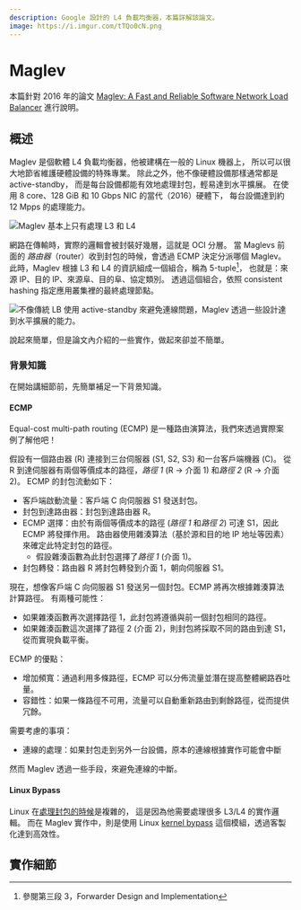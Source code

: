 ```yaml
---
description: Google 設計的 L4 負載均衡器，本篇詳解該論文。
image: https://i.imgur.com/tTQo0cN.png
---
```


# Maglev

本篇針對 2016 年的論文
[Maglev: A Fast and Reliable Software Network Load Balancer](https://static.googleusercontent.com/media/research.google.com/zh-TW//pubs/archive/44824.pdf)
進行說明。

## 概述

Maglev 是個軟體 L4 負載均衡器，他被建構在一般的 Linux 機器上，
所以可以很大地節省維護硬體設備的特殊專業。
除此之外，他不像硬體設備那樣通常都是 active-standby，
而是每台設備都能有效地處理封包，輕易達到水平擴展。
在使用 8 core、128 GiB 和 10 Gbps NIC 的當代（2016）硬體下，
每台設備達到約 12 Mpps 的處理能力。

![Maglev 基本上只有處理 L3 和 L4](https://i.imgur.com/ccF7zsw.png)

網路在傳輸時，實際的邏輯會被封裝好幾層，這就是 OCI 分層。
當 Maglevs 前面的 *路由器*（router）收到封包的時候，會透過 ECMP 決定分派哪個 Maglev。
此時，Maglev 根據 L3 和 L4 的資訊組成一個組合，稱為 5-tuple[^1]，
也就是：來源 IP、目的 IP、來源阜、目的阜、協定類別。
透過這個組合，依照 consistent hashing 指定應用叢集裡的最終處理節點。

![不像傳統 LB 使用 active-standby 來避免連線問題，Maglev 透過一些設計達到水平擴展的能力。](https://i.imgur.com/LzeEwyQ.png)

說起來簡單，但是論文內介紹的一些實作，做起來卻並不簡單。

### 背景知識

在開始講細節前，先簡單補足一下背景知識。

#### ECMP

Equal-cost multi-path routing (ECMP) 是一種路由演算法，我們來透過實際案例了解他吧！

假設有一個路由器 (R) 連接到三台伺服器 (S1, S2, S3) 和一台客戶端機器 (C)。
從 R 到達伺服器有兩個等價成本的路徑，*路徑 1* (R -> 介面 1) 和*路徑 2* (R -> 介面 2)。
ECMP 的封包流動如下：

-   客戶端啟動流量：客戶端 C 向伺服器 S1 發送封包。
-   封包到達路由器：封包到達路由器 R。
-   ECMP 選擇：由於有兩個等價成本的路徑 (*路徑 1* 和*路徑 2*) 可達 S1，因此 ECMP 將發揮作用。
  路由器使用雜湊算法（基於源和目的地 IP 地址等因素）來確定此特定封包的路徑。
    -   假設雜湊函數為此封包選擇了*路徑 1* (介面 1)。
-   封包轉發：路由器 R 將封包轉發到介面 1，朝向伺服器 S1。

現在，想像客戶端 C 向伺服器 S1 發送另一個封包。ECMP 將再次根據雜湊算法計算路徑。
有兩種可能性：

-   如果雜湊函數再次選擇路徑 1，此封包將遵循與前一個封包相同的路徑。
-   如果雜湊函數這次選擇了路徑 2 (介面 2)，則封包將採取不同的路由到達 S1，從而實現負載平衡。

ECMP 的優點：

-   增加頻寬：通過利用多條路徑，ECMP 可以分佈流量並潛在提高整體網路吞吐量。
-   容錯性：如果一條路徑不可用，流量可以自動重新路由到剩餘路徑，從而提供冗餘。

需要考慮的事項：

-   連線的處理：如果封包走到另外一台設備，原本的連線根據實作可能會中斷

然而 Maglev 透過一些手段，來避免連線的中斷。

#### Linux Bypass

Linux 在[處理封包的時候](https://www.thebyte.com.cn/network/networking.html)是複雜的，
這是因為他需要處理很多 L3/L4 的實作邏輯。
而在 Maglev 實作中，則是使用 Linux [kernel bypass](https://blog.cloudflare.com/kernel-bypass) 這個模組，透過客製化達到高效性。

## 實作細節

[^1]: 參閱第三段 3，Forwarder Design and Implementation
